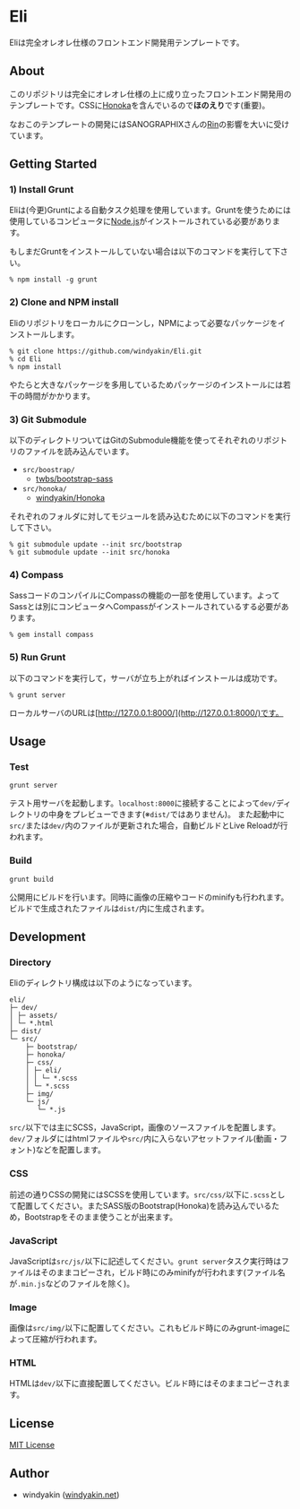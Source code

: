 # Eli

Eliは完全オレオレ仕様のフロントエンド開発用テンプレートです。

## About

このリポジトリは完全にオレオレ仕様の上に成り立ったフロントエンド開発用のテンプレートです。CSSに[Honoka](http://honokak.osaka/)を含んでいるので**ほのえり**です(重要)。

なおこのテンプレートの開発にはSANOGRAPHIXさんの[Rin](https://github.com/sanographix/rin)の影響を大いに受けています。


## Getting Started

### 1) Install Grunt

Eliは(今更)Gruntによる自動タスク処理を使用しています。Gruntを使うためには使用しているコンピュータに[Node.js](http://nodejs.org/)がインストールされている必要があります。

もしまだGruntをインストールしていない場合は以下のコマンドを実行して下さい。

```
% npm install -g grunt
```


### 2) Clone and NPM install

Eliのリポジトリをローカルにクローンし，NPMによって必要なパッケージをインストールします。

```
% git clone https://github.com/windyakin/Eli.git
% cd Eli
% npm install
```

やたらと大きなパッケージを多用しているためパッケージのインストールには若干の時間がかかります。


### 3) Git Submodule

以下のディレクトリついてはGitのSubmodule機能を使ってそれぞれのリポジトリのファイルを読み込んでいます。

 * ``src/boostrap/``
   * [twbs/bootstrap-sass](https://github.com/twbs/bootstrap-sass)
 * ``src/honoka/``
   * [windyakin/Honoka](https://github.com/windyakin/Honoka)

それぞれのフォルダに対してモジュールを読み込むために以下のコマンドを実行して下さい。

```
% git submodule update --init src/bootstrap
% git submodule update --init src/honoka
```


### 4) Compass

SassコードのコンパイルにCompassの機能の一部を使用しています。よってSassとは別にコンピュータへCompassがインストールされているする必要があります。

```
% gem install compass
```

### 5) Run Grunt

以下のコマンドを実行して，サーバが立ち上がればインストールは成功です。

```
% grunt server
```

ローカルサーバのURLは[http://127.0.0.1:8000/](http://127.0.0.1:8000/)です。


## Usage

### Test

```
grunt server
```

テスト用サーバを起動します。``localhost:8000``に接続することによって``dev/``ディレクトリの中身をプレビューできます(※``dist/``ではありません)。
また起動中に``src/``または``dev/``内のファイルが更新された場合，自動ビルドとLive Reloadが行われます。

### Build

```
grunt build
```

公開用にビルドを行います。同時に画像の圧縮やコードのminifyも行われます。ビルドで生成されたファイルは``dist/``内に生成されます。


## Development

### Directory

Eliのディレクトリ構成は以下のようになっています。

```
eli/
├─ dev/
│ ├─ assets/
│ └─ *.html
├─ dist/
└─ src/
    ├─ bootstrap/
    ├─ honoka/
    ├─ css/
    │ ├─ eli/
    │ │ └─ *.scss
    │ └─ *.scss
    ├─ img/
    └─ js/
       └─ *.js
```

``src/``以下では主にSCSS，JavaScript，画像のソースファイルを配置します。``dev/``フォルダにはhtmlファイルや``src/``内に入らないアセットファイル(動画・フォント)などを配置します。

### CSS

前述の通りCSSの開発にはSCSSを使用しています。``src/css/``以下に``.scss``として配置してください。またSASS版のBootstrap(Honoka)を読み込んでいるため，Bootstrapをそのまま使うことが出来ます。


### JavaScript

JavaScriptは``src/js/``以下に記述してください。``grunt server``タスク実行時はファイルはそのままコピーされ，ビルド時にのみminifyが行われます(ファイル名が``.min.js``などのファイルを除く)。


### Image

画像は``src/img/``以下に配置してください。これもビルド時にのみgrunt-imageによって圧縮が行われます。


### HTML

HTMLは``dev/``以下に直接配置してください。ビルド時にはそのままコピーされます。


## License

[MIT License](LICENSE)

## Author

 * windyakin ([windyakin.net](http://windyakin.net/))